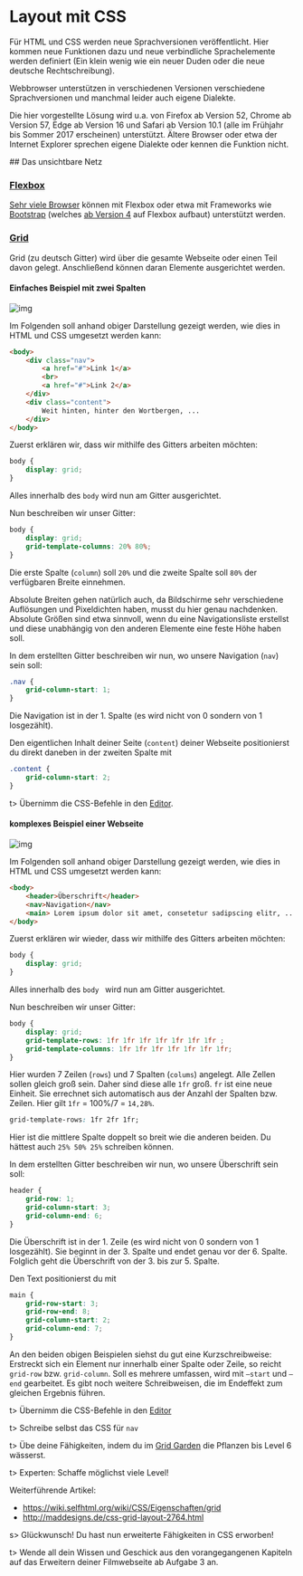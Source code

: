 # Layout mit CSS

<div class="alert alert-warning"><p>Für HTML und CSS werden neue Sprachversionen veröffentlicht. Hier kommen neue Funktionen dazu und neue verbindliche Sprachelemente werden definiert (Ein klein wenig wie ein neuer Duden oder die neue deutsche Rechtschreibung).</p><p>Webbrowser unterstützen in verschiedenen Versionen verschiedene Sprachversionen und manchmal leider auch eigene Dialekte.</p><p>Die hier vorgestellte Lösung wird u.a. von Firefox ab Version 52, Chrome ab Version 57, Edge ab Version 16 und Safari ab Version 10.1 (alle im Frühjahr bis Sommer 2017 erscheinen) unterstützt. Ältere Browser oder etwa der Internet Explorer sprechen eigene Dialekte oder kennen die Funktion nicht.</p></div>
## Das unsichtbare Netz

### [Flexbox](https://wiki.selfhtml.org/wiki/CSS/Eigenschaften/Flexbox)

[Sehr viele Browser](http://caniuse.com/#feat=flexbox) können mit Flexbox oder etwa mit Frameworks wie [Bootstrap](http://getbootstrap.com/) (welches [ab Version 4](https://v4-alpha.getbootstrap.com/layout/grid/) auf Flexbox aufbaut) unterstützt werden.

### [Grid](https://wiki.selfhtml.org/wiki/CSS/Eigenschaften/grid)

Grid (zu deutsch Gitter) wird über die gesamte Webseite oder einen Teil davon gelegt. Anschließend können daran Elemente ausgerichtet werden.

#### Einfaches Beispiel mit zwei Spalten

![img](/img/10-2.png)

Im Folgenden soll anhand obiger Darstellung gezeigt werden, wie dies in HTML und CSS umgesetzt werden kann:

```html
<body>
	<div class="nav"> 
		<a href="#">Link 1</a> 
		<br> 
		<a href="#">Link 2</a>
	</div>
	<div class="content"> 
		Weit hinten, hinter den Wortbergen, ...
	</div>
</body>
```

Zuerst erklären wir, dass wir mithilfe des Gitters arbeiten möchten:

```css
body {
	display: grid;
}
```
Alles innerhalb des `body` wird nun am Gitter ausgerichtet.

Nun beschreiben wir unser Gitter:

```css
body {
    display: grid;
	grid-template-columns: 20% 80%;
}
```
Die erste Spalte (`column`) soll `20%` und die zweite Spalte soll `80%` der verfügbaren Breite einnehmen.

Absolute Breiten gehen natürlich auch, da Bildschirme sehr verschiedene Auflösungen und Pixeldichten haben, musst du hier genau nachdenken. Absolute Größen sind etwa sinnvoll, wenn du eine Navigationsliste erstellst und diese unabhängig von den anderen Elemente eine feste Höhe haben soll.

In dem erstellten Gitter beschreiben wir nun, wo unsere Navigation (`nav`) sein soll:

```css
.nav {
	grid-column-start: 1;
} 
```
Die Navigation ist in der 1. Spalte (es wird nicht von 0 sondern von 1 losgezählt). 

Den eigentlichen Inhalt deiner Seite (`content`) deiner Webseite positionierst du direkt daneben in der zweiten Spalte mit

```css
.content {
	grid-column-start: 2;
} 

```
t> Übernimm die CSS-Befehle in den [Editor](https://eule27.de/t/7VUGE).

#### komplexes Beispiel einer Webseite
![img](/img/10-1.png)

Im Folgenden soll anhand obiger Darstellung gezeigt werden, wie dies in HTML und CSS umgesetzt werden kann:

```html
<body>
	<header>Überschrift</header>
	<nav>Navigation</nav>
	<main> Lorem ipsum dolor sit amet, consetetur sadipscing elitr, ...</main>
</body>
```

Zuerst erklären wir wieder, dass wir mithilfe des Gitters arbeiten möchten:

```css
body {
	display: grid;
}
```

Alles innerhalb des `body ` wird nun am Gitter ausgerichtet.

Nun beschreiben wir unser Gitter:

```css
body {
	display: grid;
	grid-template-rows: 1fr 1fr 1fr 1fr 1fr 1fr 1fr ;
	grid-template-columns: 1fr 1fr 1fr 1fr 1fr 1fr 1fr;
}
```

Hier wurden 7 Zeilen (`rows`) und 7 Spalten (`colums`) angelegt. Alle Zellen sollen gleich groß sein. Daher sind diese alle `1fr` groß. `fr` ist eine neue Einheit. Sie errechnet sich automatisch aus der Anzahl der Spalten bzw. Zeilen. Hier gilt  `1fr` = 100%/7 = `14,28%`.

```css
grid-template-rows: 1fr 2fr 1fr;
```

Hier ist die mittlere Spalte doppelt so breit wie die anderen beiden. Du hättest auch `25% 50% 25%` schreiben können.

In dem erstellten Gitter beschreiben wir nun, wo unsere Überschrift sein soll:

```css
header {
	grid-row: 1;
	grid-column-start: 3;
	grid-column-end: 6;
}
```

Die Überschrift ist in der 1. Zeile (es wird nicht von 0 sondern von 1 losgezählt). Sie beginnt in der 3. Spalte und endet genau vor der 6. Spalte. Folglich geht die Überschrift von der 3. bis zur 5. Spalte.

Den Text positionierst du mit

```css
main {
	grid-row-start: 3;
	grid-row-end: 8;
	grid-column-start: 2;
	grid-column-end: 7;
}
```

An den beiden obigen Beispielen siehst du gut eine Kurzschreibweise: Erstreckt sich ein Element nur innerhalb einer Spalte oder Zeile, so reicht `grid-row` bzw. `grid-column`. Soll es mehrere umfassen, wird mit `–start` und `–end` gearbeitet. Es gibt noch weitere Schreibweisen, die im Endeffekt zum gleichen Ergebnis führen.

t> Übernimm die CSS-Befehle in den [Editor](https://eule27.de/t/dgC5g)

t> Schreibe selbst das CSS für `nav`

t> Übe deine Fähigkeiten, indem du im [Grid Garden](http://cssgridgarden.com/#de) die Pflanzen bis Level 6 wässerst.

t> Experten: Schaffe möglichst viele Level!

Weiterführende Artikel:

* <https://wiki.selfhtml.org/wiki/CSS/Eigenschaften/grid>
* <http://maddesigns.de/css-grid-layout-2764.html>

s> Glückwunsch! Du hast nun erweiterte Fähigkeiten in CSS erworben!

t> Wende all dein Wissen und Geschick aus den vorangegangenen Kapiteln auf das Erweitern deiner Filmwebseite ab Aufgabe 3 an.